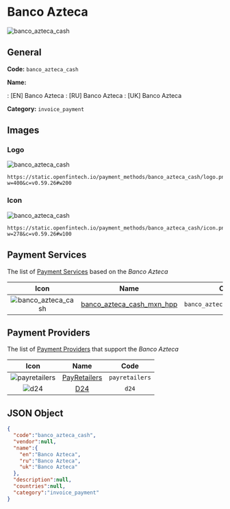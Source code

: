 
# Banco Azteca 
![banco_azteca_cash](https://static.openfintech.io/payment_methods/banco_azteca_cash/logo.png?w=400&c=v0.59.26#w200)  

## General 
**Code:** `banco_azteca_cash` 
 
**Name:** 
 
:	[EN] Banco Azteca 
:	[RU] Banco Azteca 
:	[UK] Banco Azteca 
 
**Category:** `invoice_payment` 
 

## Images 

### Logo 
![banco_azteca_cash](https://static.openfintech.io/payment_methods/banco_azteca_cash/logo.png?w=400&c=v0.59.26#w200)  

```
https://static.openfintech.io/payment_methods/banco_azteca_cash/logo.png?w=400&c=v0.59.26#w200
```  

### Icon 
![banco_azteca_cash](https://static.openfintech.io/payment_methods/banco_azteca_cash/icon.png?w=278&c=v0.59.26#w100)  

```
https://static.openfintech.io/payment_methods/banco_azteca_cash/icon.png?w=278&c=v0.59.26#w100
```  

## Payment Services 
 
The list of [Payment Services](/payment-services/) based on the _Banco Azteca_ 

|Icon|Name|Code| 
|:---:|:---:|:---:| 
|![banco_azteca_cash](https://static.openfintech.io/payment_methods/banco_azteca_cash/icon.png?w=278&c=v0.59.26#w100) |[banco_azteca_cash_mxn_hpp](/payment-services/banco_azteca_cash_mxn_hpp/)|`banco_azteca_cash_mxn_hpp`| 
 

## Payment Providers 
 
The list of [Payment Providers](/payment-providers/) that support the _Banco Azteca_ 

|Icon|Name|Code| 
|:---:|:---:|:---:| 
|![payretailers](https://static.openfintech.io/payment_providers/payretailers/icon.svg?w=278&c=v0.59.26#w100) |[PayRetailers](/payment-providers/payretailers/)|`payretailers`| 
|![d24](https://static.openfintech.io/payment_providers/d24/icon.svg?w=278&c=v0.59.26#w100) |[D24](/payment-providers/d24/)|`d24`| 
 

## JSON Object 

```json
{
  "code":"banco_azteca_cash",
  "vendor":null,
  "name":{
    "en":"Banco Azteca",
    "ru":"Banco Azteca",
    "uk":"Banco Azteca"
  },
  "description":null,
  "countries":null,
  "category":"invoice_payment"
}
```  
